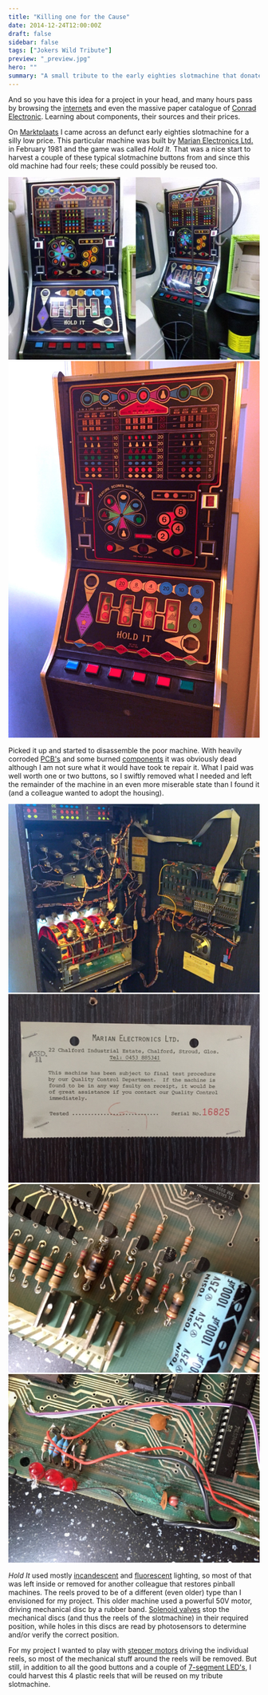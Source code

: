 ```yaml
---
title: "Killing one for the Cause"
date: 2014-12-24T12:00:00Z
draft: false
sidebar: false
tags: ["Jokers Wild Tribute"]
preview: "_preview.jpg"
hero: ""
summary: "A small tribute to the early eighties slotmachine that donated several reusable parts."
---
```


And so you have this idea for a project in your head, and many hours pass by browsing the [internets](http://en.m.wikipedia.org/wiki/Internets) and even the massive paper catalogue of [Conrad Electronic](https://www.conrad.nl/nl/componenten.html). Learning about components, their sources and their prices.

On [Marktplaats](http://www.marktplaats.nl/z/verzamelen/automaten-gokkasten-en-fruitautomaten.html?categoryId=1625) I came across an defunct early eighties slotmachine for a silly low price. This particular machine was built by [Marian Electronics Ltd.](http://uk.trademarkdirect.co.uk/marian-1162334) in February 1981 and the game was called _Hold It._
That was a nice start to harvest a couple of these typical slotmachine buttons from and since this old machine had four reels; these could possibly be reused too.

![Pictures of the donor machine for sale](hold-it-001.jpg)
![The donor machine _Hold it_ before I started removing stuff](hold-it-002.jpg)

Picked it up and started to disassemble the poor machine. With heavily corroded [PCB's](http://en.wikipedia.org/wiki/Printed_circuit_board) and some burned [components](http://en.wikipedia.org/wiki/Resistor) it was obviously dead although I am not sure what it would have took te repair it. What I paid was well worth one or two buttons, so I swiftly removed what I needed and left the remainder of the machine in an even more miserable state than I found it (and a colleague wanted to adopt the housing).

![Opened machine from the back showing the solenoid valves that stop the (red plastic) wheels](hold-it-003.jpg)
![Serial number 16825 as build by Marian Electronics Ltd](hold-it-004.jpg)
![A couple of clearly burned resistors might have been a culprit for retering this machine](hold-it-005.jpg)
![Heavy corrosion of the printed circuit boards seems to have been "repaired" in the past](hold-it-006.jpg)

_Hold It_ used mostly [incandescent](http://en.wikipedia.org/wiki/Incandescent_light_bulb) and [fluorescent](http://en.wikipedia.org/wiki/Fluorescent_lamp) lighting, so most of that was left inside or removed for another colleague that restores pinball machines. The reels proved to be of a different (even older) type than I envisioned for my project. This older machine used a powerful 50V motor, driving mechanical disc by a rubber band. [Solenoid valves](http://en.wikipedia.org/wiki/Solenoid_valve) stop the mechanical discs (and thus the reels of the slotmachine) in their required position, while holes in this discs are read by photosensors to determine and/or verify the correct position.

For my project I wanted to play with [stepper motors](http://en.wikipedia.org/wiki/Stepper_motor) driving the individual reels, so most of the mechanical stuff around the reels will be removed. But still, in addition to all the good buttons and a couple of [7-segment LED's](http://en.wikipedia.org/wiki/Seven-segment_display), I could harvest this 4 plastic reels that will be reused on my tribute slotmachine.